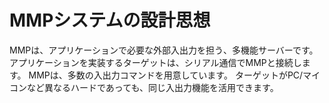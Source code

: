 # MMPシステムの設計思想

MMPは、アプリケーションで必要な外部入出力を担う、多機能サーバーです。  
アプリケーションを実装するターゲットは、シリアル通信でMMPと接続します。
MMPは、多数の入出力コマンドを用意しています。
ターゲットがPC/マイコンなど異なるハードであっても、同じ入出力機能を活用できます。
